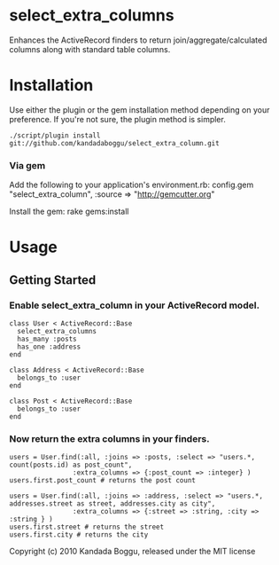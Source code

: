 select_extra_columns
====================

Enhances the ActiveRecord finders to return join/aggregate/calculated columns along with standard table columns.  

Installation
============
Use either the plugin or the gem installation method depending on your preference. If you're not sure, the plugin method is simpler. 

    ./script/plugin install git://github.com/kandadaboggu/select_extra_column.git 

### Via gem
Add the following to your application's environment.rb:
    config.gem "select_extra_column", :source => "http://gemcutter.org"

Install the gem:
    rake gems:install


Usage
=====

## Getting Started

### Enable select_extra_column in your ActiveRecord model.


    class User < ActiveRecord::Base
 	  select_extra_columns
 	  has_many :posts 
 	  has_one :address
    end

    class Address < ActiveRecord::Base
 	  belongs_to :user 
    end

    class Post < ActiveRecord::Base
 	  belongs_to :user 
    end


### Now return the extra columns in your finders.

    users = User.find(:all, :joins => :posts, :select => "users.*, count(posts.id) as post_count",
                    :extra_columns => {:post_count => :integer} )
    users.first.post_count # returns the post count

    users = User.find(:all, :joins => :address, :select => "users.*, addresses.street as street, addresses.city as city",
                    :extra_columns => {:street => :string, :city => :string } )
    users.first.street # returns the street
    users.first.city # returns the city



Copyright (c) 2010 Kandada Boggu, released under the MIT license

